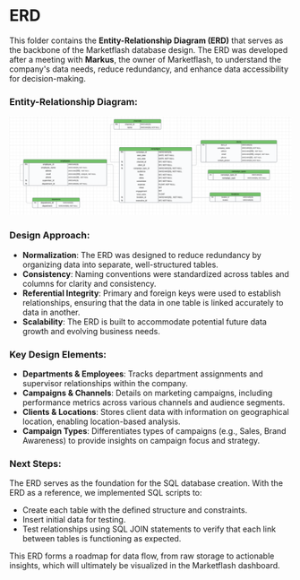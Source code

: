 # ERD

This folder contains the **Entity-Relationship Diagram (ERD)** that serves as the backbone of the Marketflash database design. The ERD was developed after a meeting with **Markus**, the owner of Marketflash, to understand the company's data needs, reduce redundancy, and enhance data accessibility for decision-making.

### Entity-Relationship Diagram:
![ERD-Marketflash](./ERD-Marketflash.png)

### Design Approach:
- **Normalization**: The ERD was designed to reduce redundancy by organizing data into separate, well-structured tables.
- **Consistency**: Naming conventions were standardized across tables and columns for clarity and consistency.
- **Referential Integrity**: Primary and foreign keys were used to establish relationships, ensuring that the data in one table is linked accurately to data in another.
- **Scalability**: The ERD is built to accommodate potential future data growth and evolving business needs.

### Key Design Elements:
- **Departments & Employees**: Tracks department assignments and supervisor relationships within the company.
- **Campaigns & Channels**: Details on marketing campaigns, including performance metrics across various channels and audience segments.
- **Clients & Locations**: Stores client data with information on geographical location, enabling location-based analysis.
- **Campaign Types**: Differentiates types of campaigns (e.g., Sales, Brand Awareness) to provide insights on campaign focus and strategy.

### Next Steps:
The ERD serves as the foundation for the SQL database creation. With the ERD as a reference, we implemented SQL scripts to:
- Create each table with the defined structure and constraints.
- Insert initial data for testing.
- Test relationships using SQL JOIN statements to verify that each link between tables is functioning as expected.

This ERD forms a roadmap for data flow, from raw storage to actionable insights, which will ultimately be visualized in the Marketflash dashboard.
